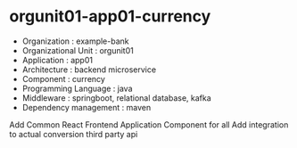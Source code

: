 # orgunit01-app01-currency
- Organization : example-bank
- Organizational Unit : orgunit01
- Application : app01
- Architecture : backend microservice
- Component : currency
- Programming Language : java
- Middleware : springboot, relational database, kafka
- Dependency management : maven

Add Common React Frontend Application Component for all
Add integration to actual conversion third party api
